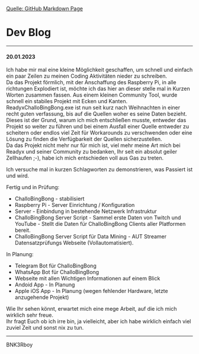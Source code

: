 [Quelle: GitHub Markdown Page](https://github.com/BNK3R-Boy/ReadyxChalloBingBong/blob/main/devblog.md)   
# Dev Blog

---

#### 20.01.2023

Ich habe mir mal eine kleine Möglichkeit geschaffen, um schnell und einfach ein paar Zeilen zu meinen Coding Aktivitäten nieder zu schreiben.  
Da das Projekt förmlich, mit der Anschaffung des Raspberry Pi, in alle richtungen Explodiert ist, möchte ich das hier an dieser stelle mal in Kurzen Worten zusammen fassen.
Aus einem kleinen Community Tool, wurde schnell ein stabiles Projekt mit Ecken und Kanten.
ReadyxChalloBingBong.exe ist nun seit kurz nach Weihnachten in einer recht guten verfassung, bis auf die Quellen woher es seine Daten bezieht.
Dieses ist der Grund, warum ich mich entschließen musste, entweder das Projekt so weiter zu führen und bei einem Ausfall einer Quelle entweder zu scheitern oder endlos viel Zeit für Workarounds zu verschwenden oder eine Lösung zu finden die Verfügbarkeit der Quellen sicherzustellen.  
Da das Projekt nicht mehr nur für mich ist, viel mehr meine Art mich bei Readyx und seiner Community zu bedanken, Ihr seit ein absolut geiler Zellhaufen ;-), habe ich mich entschieden voll aus Gas zu treten.

Ich versuche mal in kurzen Schlagworten zu demonstrieren, was Passiert ist und wird.

Fertig und in Prüfung:
- ChalloBingBong - stabilisiert
- Raspberry Pi - Server Einrichtung / Konfiguration 
- Server - Einbindung in bestehende Netzwerk Infrastruktur 
- ChalloBingBong Server Script - Sammel erste Daten von Twitch und YouTube - Stellt die Daten für ChalloBingBong Clients aller Platformen bereit.
- ChalloBingBong Server Script für Data Mining - AUT Streamer Datensatzprüfungs Webseite (Vollautomatisiert).

In Planung:
- Telegram Bot für ChalloBingBong  
- WhatsApp Bot für ChalloBingBong  
- Webseite mit allen Wichtigen Informationen auf einem Blick  
- Andoid App - In Planung  
- Apple iOS App - In Planung (wegen fehlender Hardware, letzte anzugehende Projekt)  


Wie Ihr sehen könnt, erwartet mich eine mege Arbeit, auf die ich mich wirklich sehr freue.  
Ihr fragt Euch ob ich irre bin, ja vielleicht, aber ich habe wirklich einfach viel zuviel Zeit und sonst nix zu tun.

---
 
BNK3Rboy  
